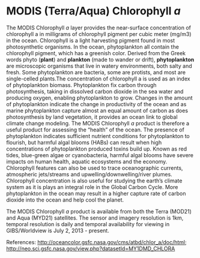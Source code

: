 # MODIS (Terra/Aqua) Chlorophyll *a* 
The MODIS Chlorophyll *a* layer provides the near-surface concentration of chlorophyll a in milligrams of chlorophyll pigment per cubic meter (mg/m3) in the ocean. Chlorophyll is a light harvesting pigment found in most photosynthetic organisms. In the ocean, phytoplankton all contain the chlorophyll pigment, which has a greenish color. Derived from the Greek words phyto (**plant**) and **plankton** (made to wander or drift), **phytoplankton** are microscopic organisms that live in watery environments, both salty and fresh. Some phytoplankton are bacteria, some are protists, and most are single-celled plants.The concentration of chlorophyll a is used as an index of phytoplankton biomass. Phytoplankton fix carbon through photosynthesis, taking in dissolved carbon dioxide in the sea water and producing oxygen, enabling phytoplankton to grow. Changes in the amount of phytoplankton indicate the change in productivity of the ocean and as marine phytoplankton capture almost an equal amount of carbon as does photosynthesis by land vegetation, it provides an ocean link to global climate change modeling. The MODIS Chlorophyll *a* product is therefore a useful product for assessing the “health” of the ocean. The presence of phytoplankton indicates sufficient nutrient conditions for phytoplankton to flourish, but harmful algal blooms (HABs) can result when high concentrations of phytoplankton produced toxins build up. Known as red tides, blue-green algae or cyanobacteria, harmful algal blooms have severe impacts on human health, aquatic ecosystems and the economy. Chlorophyll features can also be used to trace oceanographic currents, atmospheric jets/streams and upwelling/downwelling/river plumes. Chlorophyll concentration is also useful for studying the earth’s climate system as it is plays an integral role in the Global Carbon Cycle. More phytoplankton in the ocean may result in a higher capture rate of carbon dioxide into the ocean and help cool the planet.

The MODIS Chlorophyll *a* product is available from both the Terra (MOD21) and Aqua (MYD21) satellites. The sensor and imagery resolution is 1km, temporal resolution is daily and temporal availability for viewing in GIBS/Worldview is July 2, 2013 - present.

References: <http://oceancolor.gsfc.nasa.gov/cms/atbd/chlor_a/doc/html>; <http://neo.sci.gsfc.nasa.gov/view.php?datasetId=MY1DMD_CHLORA> 
